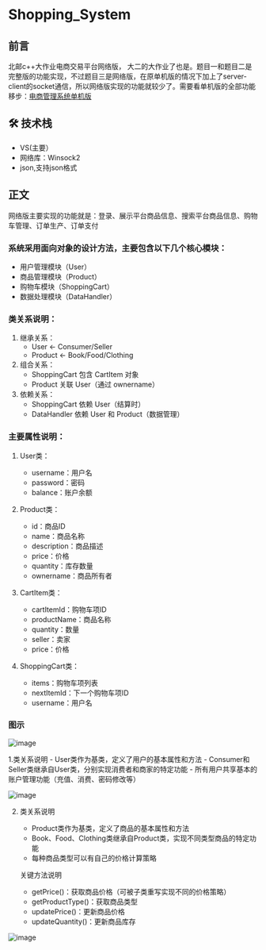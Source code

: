 # Shopping_System
## 前言
北邮c++大作业电商交易平台网络版， 大二的大作业了也是。题目一和题目二是完整版的功能实现，不过题目三是网络版，在原单机版的情况下加上了server-client的socket通信，所以网络版实现的功能就较少了。需要看单机版的全部功能移步：[电商管理系统单机版](https://github.com/Jiangyixan/Shopping-System-StandaloneVersion)

## 🛠️ 技术栈
- VS(主要）
- 网络库：Winsock2
- json,支持json格式
## 正文
网络版主要实现的功能就是：登录、展示平台商品信息、搜索平台商品信息、购物车管理、订单生产、订单支付
### 系统采用面向对象的设计方法，主要包含以下几个核心模块：
- 用户管理模块（User）
- 商品管理模块（Product）
- 购物车模块（ShoppingCart）
- 数据处理模块（DataHandler）
### 类关系说明：
1. 继承关系：
   - User <- Consumer/Seller
   - Product <- Book/Food/Clothing
2. 组合关系：
   - ShoppingCart 包含 CartItem 对象
   - Product 关联 User（通过 ownername）
3. 依赖关系：
   - ShoppingCart 依赖 User（结算时）
   - DataHandler 依赖 User 和 Product（数据管理）
### 主要属性说明：
1. User类：
   - username：用户名
   - password：密码
   - balance：账户余额

2. Product类：
   - id：商品ID
   - name：商品名称
   - description：商品描述
   - price：价格
   - quantity：库存数量
   - ownername：商品所有者
3. CartItem类：
   - cartItemId：购物车项ID
   - productName：商品名称
   - quantity：数量
   - seller：卖家
   - price：价格
4. ShoppingCart类：
   - items：购物车项列表
   - nextItemId：下一个购物车项ID
   - username：用户名
### 图示

![image](https://github.com/user-attachments/assets/cc8cb39f-d098-4d71-88e8-50b3c0fe227f)

1.类关系说明
    - User类作为基类，定义了用户的基本属性和方法
    - Consumer和Seller类继承自User类，分别实现消费者和商家的特定功能
    - 所有用户共享基本的账户管理功能（充值、消费、密码修改等）
    
![image](https://github.com/user-attachments/assets/ade5d71a-5e5d-4bb4-87bb-abf3549fb55f)

2. 类关系说明
    - Product类作为基类，定义了商品的基本属性和方法
    - Book、Food、Clothing类继承自Product类，实现不同类型商品的特定功能
    - 每种商品类型可以有自己的价格计算策略

   关键方法说明
    - getPrice()：获取商品价格（可被子类重写实现不同的价格策略）
    - getProductType()：获取商品类型
    - updatePrice()：更新商品价格
    - updateQuantity()：更新商品库存

![image](https://github.com/user-attachments/assets/2686f018-c9fe-4d5e-a157-807c919ccbd5)
